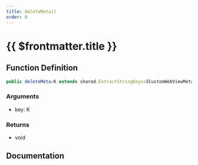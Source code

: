 ```yaml
---
title: deleteMeta()
order: 0
---
```


# {{ $frontmatter.title }}

<!--@include: ./deleteMeta_partial_header.md-->

## Function Definition

```ts
public deleteMeta<K extends shared.ExtractStringKeys<ICustomWebViewMeta>>(key: K): void;
```

### Arguments

* key: K

### Returns

* void

## Documentation

<!--@include: ./deleteMeta_partial_footer.md-->
